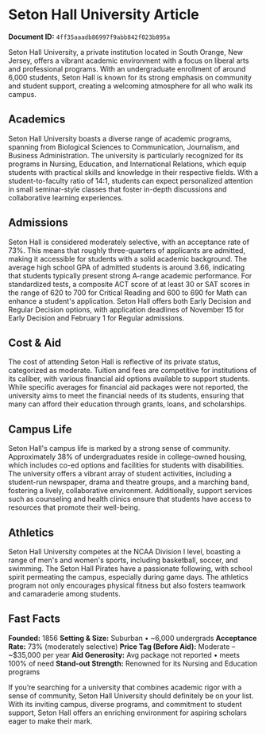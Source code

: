 # Seton Hall University Article

**Document ID:** `4ff35aaadb86997f9abb842f023b895a`

Seton Hall University, a private institution located in South Orange, New Jersey, offers a vibrant academic environment with a focus on liberal arts and professional programs. With an undergraduate enrollment of around 6,000 students, Seton Hall is known for its strong emphasis on community and student support, creating a welcoming atmosphere for all who walk its campus.

## Academics
Seton Hall University boasts a diverse range of academic programs, spanning from Biological Sciences to Communication, Journalism, and Business Administration. The university is particularly recognized for its programs in Nursing, Education, and International Relations, which equip students with practical skills and knowledge in their respective fields. With a student-to-faculty ratio of 14:1, students can expect personalized attention in small seminar-style classes that foster in-depth discussions and collaborative learning experiences.

## Admissions
Seton Hall is considered moderately selective, with an acceptance rate of 73%. This means that roughly three-quarters of applicants are admitted, making it accessible for students with a solid academic background. The average high school GPA of admitted students is around 3.66, indicating that students typically present strong A-range academic performance. For standardized tests, a composite ACT score of at least 30 or SAT scores in the range of 620 to 700 for Critical Reading and 600 to 690 for Math can enhance a student's application. Seton Hall offers both Early Decision and Regular Decision options, with application deadlines of November 15 for Early Decision and February 1 for Regular admissions.

## Cost & Aid
The cost of attending Seton Hall is reflective of its private status, categorized as moderate. Tuition and fees are competitive for institutions of its caliber, with various financial aid options available to support students. While specific averages for financial aid packages were not reported, the university aims to meet the financial needs of its students, ensuring that many can afford their education through grants, loans, and scholarships.

## Campus Life
Seton Hall's campus life is marked by a strong sense of community. Approximately 38% of undergraduates reside in college-owned housing, which includes co-ed options and facilities for students with disabilities. The university offers a vibrant array of student activities, including a student-run newspaper, drama and theatre groups, and a marching band, fostering a lively, collaborative environment. Additionally, support services such as counseling and health clinics ensure that students have access to resources that promote their well-being.

## Athletics
Seton Hall University competes at the NCAA Division I level, boasting a range of men's and women's sports, including basketball, soccer, and swimming. The Seton Hall Pirates have a passionate following, with school spirit permeating the campus, especially during game days. The athletics program not only encourages physical fitness but also fosters teamwork and camaraderie among students.

## Fast Facts
**Founded:** 1856
**Setting & Size:** Suburban • ~6,000 undergrads
**Acceptance Rate:** 73% (moderately selective)
**Price Tag (Before Aid):** Moderate – ~$35,000 per year
**Aid Generosity:** Avg package not reported • meets 100% of need
**Stand-out Strength:** Renowned for its Nursing and Education programs

If you’re searching for a university that combines academic rigor with a sense of community, Seton Hall University should definitely be on your list. With its inviting campus, diverse programs, and commitment to student support, Seton Hall offers an enriching environment for aspiring scholars eager to make their mark.
